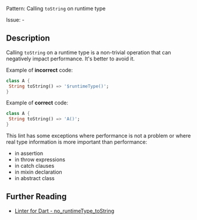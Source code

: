 Pattern: Calling `toString` on runtime type

Issue: -

## Description

Calling `toString` on a runtime type is a non-trivial operation that can
negatively impact performance. It's better to avoid it.

Example of **incorrect** code:

```dart
class A {
 String toString() => '$runtimeType()';
}
```

Example of **correct** code:

```dart
class A {
 String toString() => 'A()';
}
```

This lint has some exceptions where performance is not a problem or where real
type information is more important than performance:

* in assertion
* in throw expressions
* in catch clauses
* in mixin declaration
* in abstract class

## Further Reading

* [Linter for Dart - no_runtimeType_toString](https://dart-lang.github.io/linter/lints/no_runtimeType_toString.html)